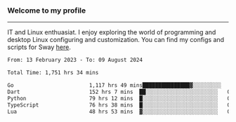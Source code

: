 ### Welcome to my profile

---

IT and Linux enthuasiat. I enjoy exploring the world of programming and desktop Linux configuring and customization. You can find my configs and scripts for Sway [here](https://github.com/uroborosq/mess-of-linux-configurations).

<!-- <div display="block">
 	<img align="left" width="48%" alt="isocalendar" src=".github/metrics/isocalendar_metrics.svg" />
	<img align="center" width="48%" alt="contributions" src=".github/metrics/contributions_metrics.svg" />
	<img align="center" alt="languages" src=".github/metrics/languages_metrics.svg" />
</div> -->

<!-- ![](https://komarev.com/ghpvc/?username=uroborosq&color=success&style=flat-square) -->
<!-- [](https://img.shields.io/github/last-commit/uroborosq/uroborosq?label=Profile%20updated&style=flat-square) -->

<!--START_SECTION:waka-->

```txt
From: 13 February 2023 - To: 09 August 2024

Total Time: 1,751 hrs 34 mins

Go                        1,117 hrs 49 mins███████████████▓░░░░░░░░░   63.15 %
Dart                      152 hrs 7 mins  ██░░░░░░░░░░░░░░░░░░░░░░░   08.59 %
Python                    79 hrs 12 mins  █░░░░░░░░░░░░░░░░░░░░░░░░   04.47 %
TypeScript                76 hrs 38 mins  █░░░░░░░░░░░░░░░░░░░░░░░░   04.33 %
Lua                       48 hrs 53 mins  ▓░░░░░░░░░░░░░░░░░░░░░░░░   02.76 %
```

<!--END_SECTION:waka-->
